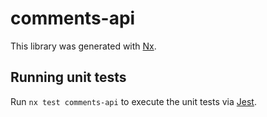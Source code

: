 # comments-api

This library was generated with [Nx](https://nx.dev).

## Running unit tests

Run `nx test comments-api` to execute the unit tests via [Jest](https://jestjs.io).
